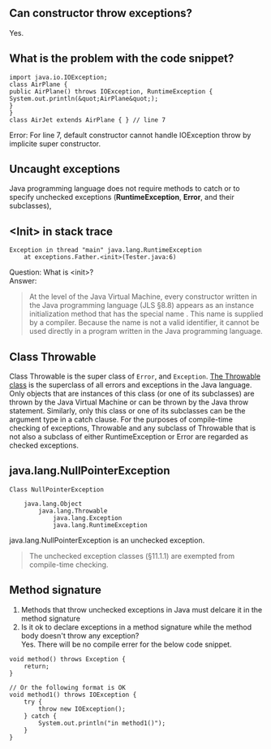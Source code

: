 ## Can constructor throw exceptions?  
Yes. 

## What is the problem with the code snippet? 
```
import java.io.IOException;
class AirPlane {
public AirPlane() throws IOException, RuntimeException {
System.out.println(&quot;AirPlane&quot;);
}
}
class AirJet extends AirPlane { } // line 7
```  
Error: For line 7, default constructor cannot handle IOException throw by implicite super constructor. 

## Uncaught exceptions
Java programming language does not require methods to catch or to specify unchecked exceptions (**RuntimeException**, **Error**, and their subclasses),

## \<Init> in stack trace
```
Exception in thread "main" java.lang.RuntimeException
	at exceptions.Father.<init>(Tester.java:6)
```
Question: What is \<init>?  
Answer:  
> At the level of the Java Virtual Machine, every constructor written in the Java programming language (JLS §8.8) appears as an instance initialization method that has the special name <init>. This name is supplied by a compiler. Because the name is not a valid identifier, it cannot be used directly in a program written in the Java programming language.  

## Class Throwable 
Class Throwable is the super class of `Error`, and `Exception`. 
[The Throwable class](http://docs.oracle.com/javase/7/docs/api/java/lang/Throwable.html) is the superclass of all errors and exceptions in the Java language. Only objects that are instances of this class (or one of its subclasses) are thrown by the Java Virtual Machine or can be thrown by the Java throw statement. Similarly, only this class or one of its subclasses can be the argument type in a catch clause. For the purposes of compile-time checking of exceptions, Throwable and any subclass of Throwable that is not also a subclass of either RuntimeException or Error are regarded as checked exceptions.

## java.lang.NullPointerException
```
Class NullPointerException

	java.lang.Object
		java.lang.Throwable
			java.lang.Exception
			java.lang.RuntimeException
```  
java.lang.NullPointerException is an unchecked exception. 
> The unchecked exception classes (§11.1.1) are exempted from compile-time checking.  

## Method signature
1. Methods that throw unchecked exceptions in Java must delcare it in the method signature
2. Is it ok to declare exceptions in a method signature while the method body doesn't throw any exception?  
Yes.  There will be no compile errer for the below code snippet. 
```
void method() throws Exception {
	return; 
}

// Or the following format is OK
void method1() throws IOException {
	try {
		throw new IOException();
	} catch {
		System.out.println("in method1()");
	}
}
```
